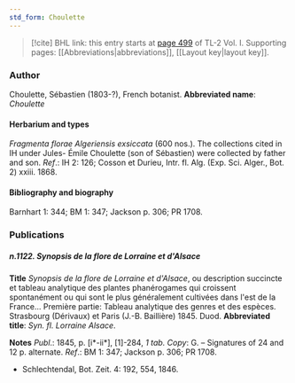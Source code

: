 ```yaml
---
std_form: Choulette
---
```


> [!cite] BHL link: this entry starts at [page 499](https://www.biodiversitylibrary.org/page/33120630) of TL-2 Vol. I.
> Supporting pages: [[Abbreviations|abbreviations]], [[Layout key|layout key]].

### Author

Choulette, Sébastien (1803-?), French botanist. 
**Abbreviated name**: *Choulette*

#### Herbarium and types

*Fragmenta florae Algeriensis exsiccata* (600 nos.). The collections cited in IH under Jules- Émile Choulette (son of Sébastien) were collected by father and son.
*Ref*.: IH 2: 126; Cosson et Durieu, Intr. fl. Alg. (Exp. Sci. Alger., Bot. 2) xxiii. 1868.

#### Bibliography and biography

Barnhart 1: 344; BM 1: 347; Jackson p. 306; PR 1708.

### Publications

##### n.1122. Synopsis de la flore de Lorraine et d'Alsace

**Title**
*Synopsis de la flore de Lorraine et d'Alsace*, ou description succincte et tableau analytique des plantes phanérogames qui croissent spontanément ou qui sont le plus généralement cultivées dans l'est de la France... Première partie: Tableau analytique des genres et des espèces. Strasbourg (Dérivaux) et Paris (J.-B. Baillière) 1845. Duod.
**Abbreviated title**: *Syn. fl. Lorraine Alsace*.

**Notes**
*Publ*.: 1845, p. \[i\*-ii\*\], \[1\]-284, *1 tab. Copy*: G. – Signatures of 24 and 12 p. alternate.
*Ref*.: BM 1: 347; Jackson p. 306; PR 1708.
- Schlechtendal, Bot. Zeit. 4: 192, 554, 1846.

